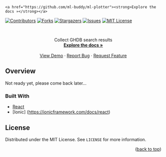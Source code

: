     <a href="https://github.com/ml-buddy/ml-plotter"><strong>Explore the docs »</strong></a>
<div id="top"></div>

[![Contributors][contributors-shield]][contributors-url]
[![Forks][forks-shield]][forks-url]
[![Stargazers][stars-shield]][stars-url]
[![Issues][issues-shield]][issues-url]
[![MIT License][license-shield]][license-url]



<br />
<div align="center">

  <p align="center">
    Collect GHDB search results
    <br />
    <a href="https://github.com/ml-buddy/ml-plotter"><strong>Explore the docs »</strong></a>
    <br />
    <br />
    <a href="https://github.com/ml-buddy/ml-plotter">View Demo</a>
    ·
    <a href="https://github.com/ml-buddy/ml-plotter/issues">Report Bug</a>
    ·
    <a href="https://github.com/ml-buddy/ml-plotter/issues">Request Feature</a>
  </p>
</div>


## Overview

Not ready yet, please come back later...


### Built With

- [React](https://reactjs.org/docs/getting-started.html)
- [Ionic] (https://ionicframework.com/docs/react)


## License

Distributed under the MIT License. See `LICENSE` for more information.

<p align="right">(<a href="#top">back to top</a>)</p>

[contributors-shield]: https://img.shields.io/github/contributors/frame-of-reference/ghdb.svg?style=for-the-badge
[contributors-url]: https://github.com/ml-buddy/ml-plotter/graphs/contributors
[forks-shield]: https://img.shields.io/github/forks/frame-of-reference/ghdb.svg?style=for-the-badge
[forks-url]: https://github.com/ml-buddy/ml-plotter/network/members
[stars-shield]: https://img.shields.io/github/stars/frame-of-reference/ghdb.svg?style=for-the-badge
[stars-url]: https://github.com/ml-buddy/ml-plotter/stargazers
[issues-shield]: https://img.shields.io/github/issues/frame-of-reference/ghdb.svg?style=for-the-badge
[issues-url]: https://github.com/ml-buddy/ml-plotter/issues
[license-shield]: https://img.shields.io/github/license/frame-of-reference/ghdb.svg?style=for-the-badge
[license-url]: https://github.com/ml-buddy/ml-plotter/blob/master/LICENSE.txt
